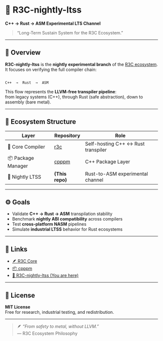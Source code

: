 # 🌙 R3C-nightly-ltss  
**C++ → Rust → ASM Experimental LTS Channel**  
> “Long-Term Sustain System for the R3C Ecosystem.”

---

## 🧱 Overview
**R3C-nightly-ltss** is the **nightly experimental branch** of the [R3C ecosystem](https://github.com/0200134/r3c).  
It focuses on verifying the full compiler chain:

```

C++  →  Rust  →  ASM

```

This flow represents the **LLVM-free transpiler pipeline**:  
from legacy systems (C++), through Rust (safe abstraction), down to assembly (bare metal).

---

## 🧩 Ecosystem Structure
| Layer | Repository | Role |
|--------|-------------|------|
| 🧱 Core Compiler | [r3c](https://github.com/0200134/r3c) | Self-hosting C++ ↔ Rust transpiler |
| 📦 Package Manager | [cpppm](https://github.com/0200134/cpppm) | C++ Package Layer |
| 🌙 Nightly LTSS | **(This repo)** | Rust-to-ASM experimental channel |

---

## ⚙️ Goals
- Validate **C++ → Rust → ASM** transpilation stability  
- Benchmark **nightly ABI compatibility** across compilers  
- Test **cross-platform NASM** pipelines  
- Simulate **industrial LTSS** behavior for Rust ecosystems  

---

## 🔗 Links
- [🪶 R3C Core](https://github.com/0200134/r3c)  
- [📦 cpppm](https://github.com/0200134/cpppm)  
- [🌙 R3C-nightly-ltss (You are here)](https://github.com/0200134/R3C-nightly-ltss)

---

## 🧾 License
**MIT License**  
Free for research, industrial testing, and redistribution.

---

> 🪶 *“From safety to metal, without LLVM.”*  
> — R3C Ecosystem Philosophy
```

